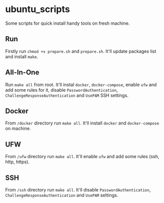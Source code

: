 # ubuntu_scripts
Some scripts for quick install handy tools on fresh machine.

## Run
Firstly run `chmod +x prepare.sh` and `prepare.sh`. It'll update packages list and install `make`.

## All-In-One
Run `make all` from root. It'll instal `docker`, `docker-compose`, enable `ufw` and add some rules for it, disable `PasswordAuthentication`, `ChallengeResponseAuthentication` and `UsePAM` SSH settings.

## Docker
From `/docker` directory run `make all`. It'll install `docker` and `docker-compose` on machine.

## UFW
From `/ufw` directory run `make all`. It'll enable `ufw` and add some rules (ssh, http, https).

## SSH
From `/ssh` directory run `make all`. It'll disable `PasswordAuthentication`, `ChallengeResponseAuthentication` and `UsePAM` settings.